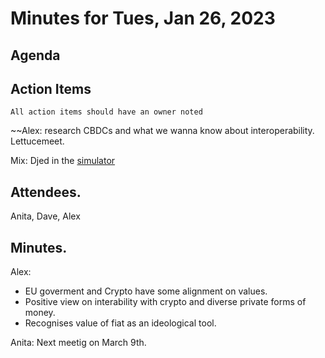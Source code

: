 # Minutes for Tues, Jan 26, 2023

## Agenda

	

## Action Items
```
All action items should have an owner noted
```
~~Alex: research CBDCs and what we wanna know about interoperability.
Lettucemeet.

Mix: Djed in the [simulator](https://www.playwithdjed.com/)

## Attendees.
Anita, Dave, Alex

## Minutes.

Alex: 
- EU goverment and Crypto have some alignment on values.
- Positive view on interability with crypto and diverse private forms of money.
- Recognises value of fiat as an ideological tool.

Anita: 
Next meetig on March 9th. 







